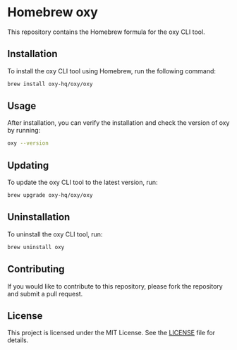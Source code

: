 # Homebrew oxy

This repository contains the Homebrew formula for the oxy CLI tool.

## Installation

To install the oxy CLI tool using Homebrew, run the following command:

```sh
brew install oxy-hq/oxy/oxy
```

## Usage

After installation, you can verify the installation and check the version of oxy by running:

```sh
oxy --version
```

## Updating

To update the oxy CLI tool to the latest version, run:

```sh
brew upgrade oxy-hq/oxy/oxy
```

## Uninstallation

To uninstall the oxy CLI tool, run:

```sh
brew uninstall oxy
```

## Contributing

If you would like to contribute to this repository, please fork the repository and submit a pull request.

## License

This project is licensed under the MIT License. See the [LICENSE](LICENSE) file for details.
